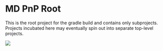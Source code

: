 MD PnP Root
==========

This is the root project for the gradle build and contains only subprojects.  Projects incubated here may eventually spin out into separate top-level projects.

![](http://arvi.mgh.harvard.edu:8080/ht/?SOURCEFORGEMAINCODE)